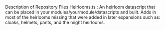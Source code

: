 Description of Repository Files
Heirlooms.ts : An heirloom datascript that can be placed in your modules/yourmodule/datascripts and built. Adds in most of the heirlooms missing that were added in later
expansions such as: cloaks, helmets, pants, and the might heirlooms. 
